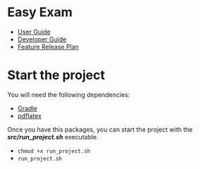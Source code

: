 # Easy Exam
* [User Guide](https://github.com/utec-cs2901-2019-2/easy-exam-group-1-end-game/blob/master/User-Guide/USER_GUIDE.md)
* [Developer Guide](https://github.com/utec-cs2901-2019-2/easy-exam-group-1-end-game/blob/master/Developer-Guide/DEVELOPER_GUIDE.md)
* [Feature Release Plan](https://github.com/utec-cs2901-2019-2/easy-exam-group-1-end-game/blob/master/Developer-Guide/FEATURE_RELEASE_PLAN.md)

# Start the project
You will need the following dependencies:
 * [Gradle](https://gradle.org/)
 * [pdflatex](https://gist.github.com/rain1024/98dd5e2c6c8c28f9ea9d)
 
 Once you have this packages, you can start the project with the ***src/run_project.sh*** executable.
 
 * ``` chmod +x run_project.sh ```
 * ``` run_project.sh ```
